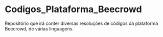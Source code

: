 # Codigos_Plataforma_Beecrowd
Repositório que irá conter diversas resoluções de códigos da plataforma Beecrowd, de várias linguagens.
